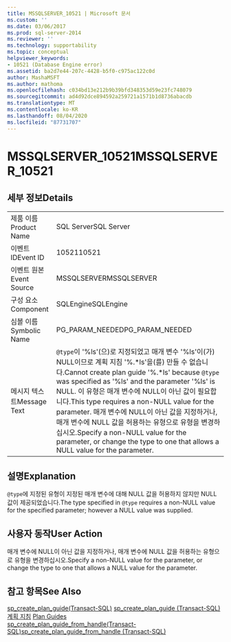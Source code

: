 ```yaml
---
title: MSSQLSERVER_10521 | Microsoft 문서
ms.custom: ''
ms.date: 03/06/2017
ms.prod: sql-server-2014
ms.reviewer: ''
ms.technology: supportability
ms.topic: conceptual
helpviewer_keywords:
- 10521 (Database Engine error)
ms.assetid: ba2d7e44-207c-4428-b5f0-c975ac122c0d
author: MashaMSFT
ms.author: mathoma
ms.openlocfilehash: c034bd13e212b9b39bfd348353d59e23fc748079
ms.sourcegitcommit: ad4d92dce894592a259721a1571b1d8736abacdb
ms.translationtype: MT
ms.contentlocale: ko-KR
ms.lasthandoff: 08/04/2020
ms.locfileid: "87731707"
---
```

# <a name="mssqlserver_10521"></a><span data-ttu-id="e2b6d-102">MSSQLSERVER_10521</span><span class="sxs-lookup"><span data-stu-id="e2b6d-102">MSSQLSERVER_10521</span></span>
    
## <a name="details"></a><span data-ttu-id="e2b6d-103">세부 정보</span><span class="sxs-lookup"><span data-stu-id="e2b6d-103">Details</span></span>  
  
|||  
|-|-|  
|<span data-ttu-id="e2b6d-104">제품 이름</span><span class="sxs-lookup"><span data-stu-id="e2b6d-104">Product Name</span></span>|<span data-ttu-id="e2b6d-105">SQL Server</span><span class="sxs-lookup"><span data-stu-id="e2b6d-105">SQL Server</span></span>|  
|<span data-ttu-id="e2b6d-106">이벤트 ID</span><span class="sxs-lookup"><span data-stu-id="e2b6d-106">Event ID</span></span>|<span data-ttu-id="e2b6d-107">10521</span><span class="sxs-lookup"><span data-stu-id="e2b6d-107">10521</span></span>|  
|<span data-ttu-id="e2b6d-108">이벤트 원본</span><span class="sxs-lookup"><span data-stu-id="e2b6d-108">Event Source</span></span>|<span data-ttu-id="e2b6d-109">MSSQLSERVER</span><span class="sxs-lookup"><span data-stu-id="e2b6d-109">MSSQLSERVER</span></span>|  
|<span data-ttu-id="e2b6d-110">구성 요소</span><span class="sxs-lookup"><span data-stu-id="e2b6d-110">Component</span></span>|<span data-ttu-id="e2b6d-111">SQLEngine</span><span class="sxs-lookup"><span data-stu-id="e2b6d-111">SQLEngine</span></span>|  
|<span data-ttu-id="e2b6d-112">심볼 이름</span><span class="sxs-lookup"><span data-stu-id="e2b6d-112">Symbolic Name</span></span>|<span data-ttu-id="e2b6d-113">PG_PARAM_NEEDED</span><span class="sxs-lookup"><span data-stu-id="e2b6d-113">PG_PARAM_NEEDED</span></span>|  
|<span data-ttu-id="e2b6d-114">메시지 텍스트</span><span class="sxs-lookup"><span data-stu-id="e2b6d-114">Message Text</span></span>|<span data-ttu-id="e2b6d-115">`@type`이 '%ls'(으)로 지정되었고 매개 변수 '%ls'이(가) NULL이므로 계획 지침 '%.\*ls'을(를) 만들 수 없습니다.</span><span class="sxs-lookup"><span data-stu-id="e2b6d-115">Cannot create plan guide '%.\*ls' because `@type` was specified as '%ls' and the parameter '%ls' is NULL.</span></span> <span data-ttu-id="e2b6d-116">이 유형은 매개 변수에 NULL이 아닌 값이 필요합니다.</span><span class="sxs-lookup"><span data-stu-id="e2b6d-116">This type requires a non-NULL value for the parameter.</span></span> <span data-ttu-id="e2b6d-117">매개 변수에 NULL이 아닌 값을 지정하거나, 매개 변수에 NULL 값을 허용하는 유형으로 유형을 변경하십시오.</span><span class="sxs-lookup"><span data-stu-id="e2b6d-117">Specify a non-NULL value for the parameter, or change the type to one that allows a NULL value for the parameter.</span></span>|  
  
## <a name="explanation"></a><span data-ttu-id="e2b6d-118">설명</span><span class="sxs-lookup"><span data-stu-id="e2b6d-118">Explanation</span></span>  
 <span data-ttu-id="e2b6d-119">`@type`에 지정된 유형이 지정된 매개 변수에 대해 NULL 값을 허용하지 않지만 NULL 값이 제공되었습니다.</span><span class="sxs-lookup"><span data-stu-id="e2b6d-119">The type specified in `@type` requires a non-NULL value for the specified parameter; however a NULL value was supplied.</span></span>  
  
## <a name="user-action"></a><span data-ttu-id="e2b6d-120">사용자 동작</span><span class="sxs-lookup"><span data-stu-id="e2b6d-120">User Action</span></span>  
 <span data-ttu-id="e2b6d-121">매개 변수에 NULL이 아닌 값을 지정하거나, 매개 변수에 NULL 값을 허용하는 유형으로 유형을 변경하십시오.</span><span class="sxs-lookup"><span data-stu-id="e2b6d-121">Specify a non-NULL value for the parameter, or change the type to one that allows a NULL value for the parameter.</span></span>  
  
## <a name="see-also"></a><span data-ttu-id="e2b6d-122">참고 항목</span><span class="sxs-lookup"><span data-stu-id="e2b6d-122">See Also</span></span>  
 <span data-ttu-id="e2b6d-123">[sp_create_plan_guide&#40;Transact-SQL&#41;](/sql/relational-databases/system-stored-procedures/sp-create-plan-guide-transact-sql) </span><span class="sxs-lookup"><span data-stu-id="e2b6d-123">[sp_create_plan_guide &#40;Transact-SQL&#41;](/sql/relational-databases/system-stored-procedures/sp-create-plan-guide-transact-sql) </span></span>  
 <span data-ttu-id="e2b6d-124">[계획 지침](../performance/plan-guides.md) </span><span class="sxs-lookup"><span data-stu-id="e2b6d-124">[Plan Guides](../performance/plan-guides.md) </span></span>  
 [<span data-ttu-id="e2b6d-125">sp_create_plan_guide_from_handle&#40;Transact-SQL&#41;</span><span class="sxs-lookup"><span data-stu-id="e2b6d-125">sp_create_plan_guide_from_handle &#40;Transact-SQL&#41;</span></span>](/sql/relational-databases/system-stored-procedures/sp-create-plan-guide-from-handle-transact-sql)  
  
  
